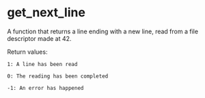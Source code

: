 # get_next_line
A function that returns a line ending with a new line, read from a file descriptor made at 42.

Return values:

<code>1: A line has been read</code>

<code>0: The reading has been completed</code>

<code>-1: An error has happened</code>
